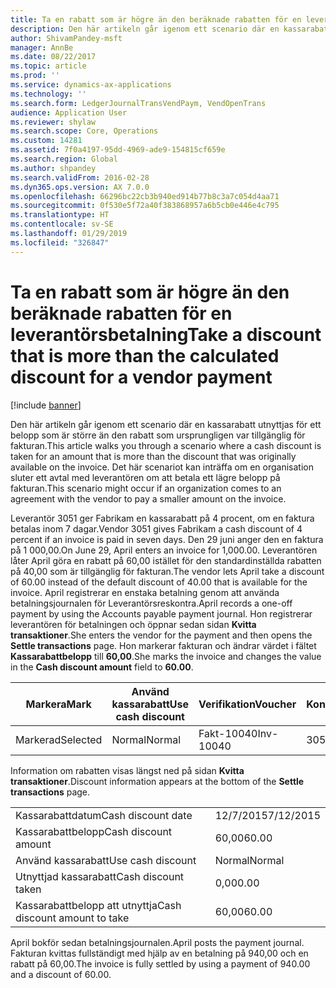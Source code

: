 ```yaml
---
title: Ta en rabatt som är högre än den beräknade rabatten för en leverantörsbetalning
description: Den här artikeln går igenom ett scenario där en kassarabatt utnyttjas för ett belopp som är större än den rabatt som ursprungligen var tillgänglig för fakturan. Det här scenariot kan inträffa om en organisation sluter ett avtal med leverantören om att betala ett lägre belopp på fakturan.
author: ShivamPandey-msft
manager: AnnBe
ms.date: 08/22/2017
ms.topic: article
ms.prod: ''
ms.service: dynamics-ax-applications
ms.technology: ''
ms.search.form: LedgerJournalTransVendPaym, VendOpenTrans
audience: Application User
ms.reviewer: shylaw
ms.search.scope: Core, Operations
ms.custom: 14281
ms.assetid: 7f0a4197-95dd-4969-ade9-154815cf659e
ms.search.region: Global
ms.author: shpandey
ms.search.validFrom: 2016-02-28
ms.dyn365.ops.version: AX 7.0.0
ms.openlocfilehash: 66296bc22cb3b940ed914b77b8c3a7c054d4aa71
ms.sourcegitcommit: 0f530e5f72a40f383868957a6b5cb0e446e4c795
ms.translationtype: HT
ms.contentlocale: sv-SE
ms.lasthandoff: 01/29/2019
ms.locfileid: "326847"
---
```

# <a name="take-a-discount-that-is-more-than-the-calculated-discount-for-a-vendor-payment"></a><span data-ttu-id="b24e8-104">Ta en rabatt som är högre än den beräknade rabatten för en leverantörsbetalning</span><span class="sxs-lookup"><span data-stu-id="b24e8-104">Take a discount that is more than the calculated discount for a vendor payment</span></span>

[!include [banner](../includes/banner.md)]

<span data-ttu-id="b24e8-105">Den här artikeln går igenom ett scenario där en kassarabatt utnyttjas för ett belopp som är större än den rabatt som ursprungligen var tillgänglig för fakturan.</span><span class="sxs-lookup"><span data-stu-id="b24e8-105">This article walks you through a scenario where a cash discount is taken for an amount that is more than the discount that was originally available on the invoice.</span></span> <span data-ttu-id="b24e8-106">Det här scenariot kan inträffa om en organisation sluter ett avtal med leverantören om att betala ett lägre belopp på fakturan.</span><span class="sxs-lookup"><span data-stu-id="b24e8-106">This scenario might occur if an organization comes to an agreement with the vendor to pay a smaller amount on the invoice.</span></span> 

<span data-ttu-id="b24e8-107">Leverantör 3051 ger Fabrikam en kassarabatt på 4 procent, om en faktura betalas inom 7 dagar.</span><span class="sxs-lookup"><span data-stu-id="b24e8-107">Vendor 3051 gives Fabrikam a cash discount of 4 percent if an invoice is paid in seven days.</span></span> <span data-ttu-id="b24e8-108">Den 29 juni anger den en faktura på 1 000,00.</span><span class="sxs-lookup"><span data-stu-id="b24e8-108">On June 29, April enters an invoice for 1,000.00.</span></span> <span data-ttu-id="b24e8-109">Leverantören låter April göra en rabatt på 60,00 istället för den standardinställda rabatten på 40,00 som är tillgänglig för fakturan.</span><span class="sxs-lookup"><span data-stu-id="b24e8-109">The vendor lets April take a discount of 60.00 instead of the default discount of 40.00 that is available for the invoice.</span></span> <span data-ttu-id="b24e8-110">April registrerar en enstaka betalning genom att använda betalningsjournalen för Leverantörsreskontra.</span><span class="sxs-lookup"><span data-stu-id="b24e8-110">April records a one-off payment by using the Accounts payable payment journal.</span></span> <span data-ttu-id="b24e8-111">Hon registrerar leverantören för betalningen och öppnar sedan sidan **Kvitta transaktioner**.</span><span class="sxs-lookup"><span data-stu-id="b24e8-111">She enters the vendor for the payment and then opens the **Settle transactions** page.</span></span> <span data-ttu-id="b24e8-112">Hon markerar fakturan och ändrar värdet i fältet **Kassarabattbelopp** till **60,00**.</span><span class="sxs-lookup"><span data-stu-id="b24e8-112">She marks the invoice and changes the value in the **Cash discount amount** field to **60.00**.</span></span>

| <span data-ttu-id="b24e8-113">Markera</span><span class="sxs-lookup"><span data-stu-id="b24e8-113">Mark</span></span>     | <span data-ttu-id="b24e8-114">Använd kassarabatt</span><span class="sxs-lookup"><span data-stu-id="b24e8-114">Use cash discount</span></span> | <span data-ttu-id="b24e8-115">Verifikation</span><span class="sxs-lookup"><span data-stu-id="b24e8-115">Voucher</span></span>   | <span data-ttu-id="b24e8-116">Konto</span><span class="sxs-lookup"><span data-stu-id="b24e8-116">Account</span></span> | <span data-ttu-id="b24e8-117">Datum</span><span class="sxs-lookup"><span data-stu-id="b24e8-117">Date</span></span>      | <span data-ttu-id="b24e8-118">Förfallodatum</span><span class="sxs-lookup"><span data-stu-id="b24e8-118">Due date</span></span>  | <span data-ttu-id="b24e8-119">Faktura</span><span class="sxs-lookup"><span data-stu-id="b24e8-119">Invoice</span></span> | <span data-ttu-id="b24e8-120">Belopp i transaktionsvalutan</span><span class="sxs-lookup"><span data-stu-id="b24e8-120">Amount in transaction currency</span></span> | <span data-ttu-id="b24e8-121">Valuta</span><span class="sxs-lookup"><span data-stu-id="b24e8-121">Currency</span></span> | <span data-ttu-id="b24e8-122">Belopp att kvitta</span><span class="sxs-lookup"><span data-stu-id="b24e8-122">Amount to settle</span></span> |
|----------|-------------------|-----------|---------|-----------|-----------|---------|--------------------------------|----------|------------------|
| <span data-ttu-id="b24e8-123">Markerad</span><span class="sxs-lookup"><span data-stu-id="b24e8-123">Selected</span></span> | <span data-ttu-id="b24e8-124">Normal</span><span class="sxs-lookup"><span data-stu-id="b24e8-124">Normal</span></span>            | <span data-ttu-id="b24e8-125">Fakt-10040</span><span class="sxs-lookup"><span data-stu-id="b24e8-125">Inv-10040</span></span> | <span data-ttu-id="b24e8-126">3051</span><span class="sxs-lookup"><span data-stu-id="b24e8-126">3051</span></span>    | <span data-ttu-id="b24e8-127">29/6/2015</span><span class="sxs-lookup"><span data-stu-id="b24e8-127">6/29/2015</span></span> | <span data-ttu-id="b24e8-128">29/7/2015</span><span class="sxs-lookup"><span data-stu-id="b24e8-128">7/29/2015</span></span> | <span data-ttu-id="b24e8-129">10040</span><span class="sxs-lookup"><span data-stu-id="b24e8-129">10040</span></span>   | <span data-ttu-id="b24e8-130">1 000,00</span><span class="sxs-lookup"><span data-stu-id="b24e8-130">1,000.00</span></span>                       | <span data-ttu-id="b24e8-131">USD</span><span class="sxs-lookup"><span data-stu-id="b24e8-131">USD</span></span>      | <span data-ttu-id="b24e8-132">940,00</span><span class="sxs-lookup"><span data-stu-id="b24e8-132">940.00</span></span>           |

<span data-ttu-id="b24e8-133">Information om rabatten visas längst ned på sidan **Kvitta transaktioner**.</span><span class="sxs-lookup"><span data-stu-id="b24e8-133">Discount information appears at the bottom of the **Settle transactions** page.</span></span>

|                              |           |
|------------------------------|-----------|
| <span data-ttu-id="b24e8-134">Kassarabattdatum</span><span class="sxs-lookup"><span data-stu-id="b24e8-134">Cash discount date</span></span>           | <span data-ttu-id="b24e8-135">12/7/2015</span><span class="sxs-lookup"><span data-stu-id="b24e8-135">7/12/2015</span></span> |
| <span data-ttu-id="b24e8-136">Kassarabattbelopp</span><span class="sxs-lookup"><span data-stu-id="b24e8-136">Cash discount amount</span></span>         | <span data-ttu-id="b24e8-137">60,00</span><span class="sxs-lookup"><span data-stu-id="b24e8-137">60.00</span></span>     |
| <span data-ttu-id="b24e8-138">Använd kassarabatt</span><span class="sxs-lookup"><span data-stu-id="b24e8-138">Use cash discount</span></span>            | <span data-ttu-id="b24e8-139">Normal</span><span class="sxs-lookup"><span data-stu-id="b24e8-139">Normal</span></span>    |
| <span data-ttu-id="b24e8-140">Utnyttjad kassarabatt</span><span class="sxs-lookup"><span data-stu-id="b24e8-140">Cash discount taken</span></span>          | <span data-ttu-id="b24e8-141">0,00</span><span class="sxs-lookup"><span data-stu-id="b24e8-141">0.00</span></span>      |
| <span data-ttu-id="b24e8-142">Kassarabattbelopp att utnyttja</span><span class="sxs-lookup"><span data-stu-id="b24e8-142">Cash discount amount to take</span></span> | <span data-ttu-id="b24e8-143">60,00</span><span class="sxs-lookup"><span data-stu-id="b24e8-143">60.00</span></span>     |

<span data-ttu-id="b24e8-144">April bokför sedan betalningsjournalen.</span><span class="sxs-lookup"><span data-stu-id="b24e8-144">April posts the payment journal.</span></span> <span data-ttu-id="b24e8-145">Fakturan kvittas fullständigt med hjälp av en betalning på 940,00 och en rabatt på 60,00.</span><span class="sxs-lookup"><span data-stu-id="b24e8-145">The invoice is fully settled by using a payment of 940.00 and a discount of 60.00.</span></span>



